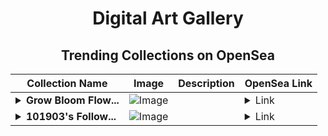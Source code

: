 <div align="center">

# Digital Art Gallery

## Trending Collections on OpenSea

| Collection Name                       | Image                                                                                     | Description                       | OpenSea Link                                                                                          |
|---------------------------------------|-------------------------------------------------------------------------------------------|-----------------------------------|--------------------------------------------------------------------------------------------------------|
| **<details><summary>Grow Bloom Flow...</summary>Grow Bloom Flowers</details>** | ![Image](https://i.seadn.io/s/raw/files/eeb7160172182a29df354d56bf45ec95.jpg?w=500&auto=format?w=200&auto=format) |  | <details><summary>Link</summary>[Grow Bloom Flowers](https://opensea.io/collection/grow-bloom-flowers)</details> |
| **<details><summary>101903's Follow...</summary>101903's Follower</details>** | ![Image](https://i.seadn.io/s/raw/files/19f9f090920392cc3650cbdf4361755b.png?w=500&auto=format?w=200&auto=format) |  | <details><summary>Link</summary>[101903's Follower](https://opensea.io/collection/101903-s-follower)</details> |

</div>